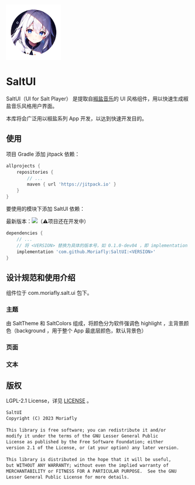 <img style="width: 150px;" src="ic_salt_ui_500.png">

# SaltUI

SaltUI（UI for Salt Player） 是提取自[椒盐音乐](https://github.com/Moriafly/SaltPlayerSource)的 UI 风格组件，用以快速生成椒盐音乐风格用户界面。

本库将会广泛用以椒盐系列 App 开发，以达到快速开发目的。

## 使用



项目 Gradle 添加 jitpack 依赖：

```groovy
allprojects {
    repositories {
        // ...
        maven { url 'https://jitpack.io' }
    }
}
```

要使用的模块下添加 SaltUI 依赖：

最新版本：[![](https://jitpack.io/v/Moriafly/SaltUI.svg)](https://jitpack.io/#Moriafly/SaltUI)（⚠️项目还在开发中）

```groovy
dependencies {
    // ...
    // 将 <VERSION> 替换为具体的版本号，如 0.1.0-dev04 ，即 implementation 'com.github.Moriafly:SaltUI:0.1.0-dev04'，推荐使用上方最新版本或稳定版本（若有）
    implementation 'com.github.Moriafly:SaltUI:<VERSION>'
}
```

## 设计规范和使用介绍

组件位于 com.moriafly.salt.ui 包下。

### 主题

由 SaltTheme 和 SaltColors 组成，将颜色分为软件强调色 highlight ，主背景颜色（background ，用于整个 App 最底层颜色，默认背景色）



### 页面

### 文本

## 版权

LGPL-2.1 License，详见 [LICENSE](LICENSE) 。

```
SaltUI
Copyright (C) 2023 Moriafly

This library is free software; you can redistribute it and/or
modify it under the terms of the GNU Lesser General Public
License as published by the Free Software Foundation; either
version 2.1 of the License, or (at your option) any later version.

This library is distributed in the hope that it will be useful,
but WITHOUT ANY WARRANTY; without even the implied warranty of
MERCHANTABILITY or FITNESS FOR A PARTICULAR PURPOSE.  See the GNU
Lesser General Public License for more details.
```
